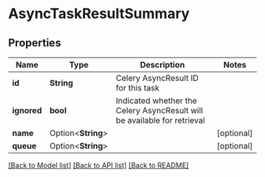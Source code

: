 # AsyncTaskResultSummary

## Properties

Name | Type | Description | Notes
------------ | ------------- | ------------- | -------------
**id** | **String** | Celery AsyncResult ID for this task | 
**ignored** | **bool** | Indicated whether the Celery AsyncResult will be available for retrieval | 
**name** | Option<**String**> |  | [optional]
**queue** | Option<**String**> |  | [optional]

[[Back to Model list]](../README.md#documentation-for-models) [[Back to API list]](../README.md#documentation-for-api-endpoints) [[Back to README]](../README.md)


